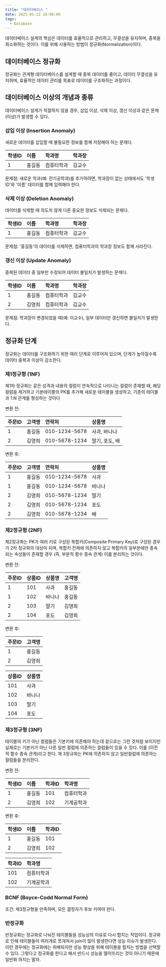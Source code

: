 ```yaml
---
title: "데이터베이스 "
date: 2025-01-22 18:00:00
tags: 
  - Database
---
```


데이터베이스 설계의 핵심은 데이터를 효율적으로 관리하고,
무결성을 유지하며,
중복을 최소화하는 것이다.
이를 위해 사용하는 방법이 정규화(Normalization)이다.

## 데이터베이스 정규화

정규화는 관계형 데이터베이스를 설계할 때 중복 데이터를 줄이고, 데이터 무결성을 유지하며, 효율적인 데이터 관리를 목표로 데이터를 구조화하는 과정이다.

## 데이터베이스 이상의 개념과 종류

데이터베이스 설계가 적절하지 않을 경우, 삽입 이상, 삭제 이상, 갱신 이상과 같은 문제(이상)가 발생할 수 있다.

### 삽입 이상 (Insertion Anomaly)

새로운 데이터를 삽입할 때 불필요한 정보를 함께 저장해야 하는 문제다.

| 학생ID | 이름  | 학과명   | 학과장 |
|:-----|:----|:------|:----|
| 1    | 홍길동 | 컴퓨터학과 | 김교수 |

문제점: 새로운 학과(예: 전기공학과)를 추가하려면, 학과장이 없는 상태에서도 '학생ID'와 '이름' 데이터를 함께 입력해야 한다.

### 삭제 이상 (Deletion Anomaly)

데이터를 삭제할 때 의도치 않게 다른 중요한 정보도 삭제되는 문제다.

| 학생ID | 이름  | 학과명   | 학과장 |
|:-----|:----|:------|:----|
| 1    | 홍길동 | 컴퓨터학과 | 김교수 |

문제점: '홍길동'의 데이터를 삭제하면, 컴퓨터학과의 학과장 정보도 함께 사라진다.

### 갱신 이상 (Update Anomaly)

중복된 데이터 중 일부만 수정되어 데이터 불일치가 발생하는 문제다.

| 학생ID | 이름  | 학과명   | 학과장 |
|:-----|:----|:------|:----|
| 1    | 홍길동 | 컴퓨터학과 | 김교수 |
| 2    | 김영희 | 컴퓨터학과 | 김교수 |
문제점: 학과장이 변경되었을 때(예: 이교수), 일부 데이터만 갱신하면 불일치가 발생한다.

## 정규화 단계

정규화는 데이터를 구조화하기 위한 여러 단계로 이루어져 있으며, 단계가 높아질수록 데이터 중복과 이상이 감소한다.

### 제1정규형 (1NF)

제1차 정규화는 같은 성격과 내용의 컬럼이 연속적으로 나타나는 컬럼이 존재할 때, 
해당 컬럼을 제거하고 기본테이블의 PK를 추가해 새로운 테이블을 생성하고, 기존의 테이블과 1:N 관계를 형성하는 것이다

변환 전:

| 주문ID | 고객명 | 연락처           | 상품명       |
|:-----|:----|:--------------|:----------|
| 1    | 홍길동 | 010-1234-5678 | 사과, 바나나   |
| 2    | 김영희 | 010-5678-1234 | 딸기, 포도, 배 |

변환 후:

| 주문ID | 고객명 | 연락처           | 상품명 |
|:-----|:----|:--------------|:----|
| 1    | 홍길동 | 010-1234-5678 | 사과  |
| 1    | 홍길동 | 010-1234-5678 | 바나나 |
| 2    | 김영희 | 010-5678-1234 | 딸기  |
| 2    | 김영희 | 010-5678-1234 | 포도  |
| 2    | 김영희 | 010-5678-1234 | 배   |

### 제2정규형 (2NF)

제2정규화는 PK가 여러 키로 구성된 복합키(Composite Primary Key)로 구성된 경우가 2차 정규화의 대상이 되며, 
복합키 전체에 의존하지 않고 복합키의 일부분에만 종속되는 속성들이 존재할 경우 (즉, 부분적 함수 종속 관계) 이를 분리하는 것이다.

변환 전:

| 주문ID | 상품ID | 상품명  | 고객명  |
|:-----|:-----|:-----|:-----|
| 1	   | 101  | 	사과	 | 홍길동  |
| 1	   | 102  | 	바나나 | 	홍길동 |
| 2	   | 103	 | 딸기   | 	김영희 |
| 2	   | 104	 | 포도   | 	김영희 |

변환 후:

| 주문ID | 고객명  |
|:-----|:-----|
| 1    | 	홍길동 |
| 2    | 	김영희 |

| 상품ID | 	상품명 |
|:-----|:-----|
| 101  | 	사과  |
| 102  | 	바나나 |
| 103  | 	딸기  |
| 104  | 	포도  |

### 제3정규형 (3NF)

테이블의 키가 아닌 컬럼들은 기본키에 의존해야 하는데 겉으로는 그런 것처럼 보이지만 실제로는 기본키가 아닌 다른 일반 컬럼에 의존하는 컬럼들이 있을 수 있다.
이를 (이전적 함수 종속 관계)라고 한다.
제 3정규화는 PK에 의존하지 않고 일반컬럼에 의존하는 컬럼들을 분리한다.

변환 전:

| 학생ID | 	이름	 | 학과ID | 	학과명   |
|:-----|:-----|:-----|:-------|
| 1    | 	홍길동 | 	101 | 	컴퓨터학과 |
| 2    | 	김영희 | 	102 | 	기계공학과 |

변환 후:

| 학생ID | 	이름  | 	학과ID |
|:-----|:-----|:------|
| 1    | 	홍길동 | 	101  |
| 2    | 	김영희 | 	102  |

| 학과ID | 	학과명  |
|:-----|:------|
| 101	 | 컴퓨터학과 |
| 102	 | 기계공학과 |

### BCNF (Boyce-Codd Normal Form)

조건: 제3정규형을 만족하며, 모든 결정자가 후보 키여야 한다.

### 반정규화

반정규화는 정규화로 나눠진 테이블들을 성능상의 이유로 다시 합치는 작업이다.
정규화로 인해 테이블들이 여러개로 쪼개져서 join이 많이 발생한다면 성능 이슈가 발생한다.
이런 경우에는 정규화에는 위배되지만 성능 향상을 위해 테이블을 합치는 방법을 선택할 수 있다.
그렇다고 정규화를 한다고 해서 반드시 성능을 떨어뜨리는 것이 아니기 때문에 일반화 하지는 말자.

